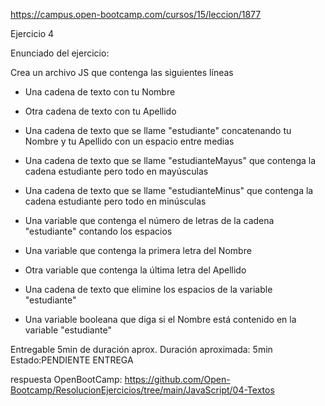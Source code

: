 https://campus.open-bootcamp.com/cursos/15/leccion/1877

Ejercicio 4

Enunciado del ejercicio:

Crea un archivo JS que contenga las siguientes líneas

- Una cadena de texto con tu Nombre

- Otra cadena de texto con tu Apellido

- Una cadena de texto que se llame "estudiante" 
  concatenando tu Nombre y tu Apellido con un espacio entre medias

- Una cadena de texto que se llame "estudianteMayus" 
  que contenga la cadena estudiante pero todo en mayúsculas

- Una cadena de texto que se llame "estudianteMinus" 
  que contenga la cadena estudiante pero todo en minúsculas

- Una variable que contenga el número de letras 
  de la cadena "estudiante" contando los espacios

- Una variable que contenga la primera letra del Nombre

- Otra variable que contenga la última letra del Apellido

- Una cadena de texto que elimine los espacios de la variable "estudiante"

- Una variable booleana que diga si el Nombre está contenido en la variable "estudiante"



Entregable
5min de duración aprox.
Duración aproximada: 5min
Estado:PENDIENTE ENTREGA


respuesta OpenBootCamp:
https://github.com/Open-Bootcamp/ResolucionEjercicios/tree/main/JavaScript/04-Textos